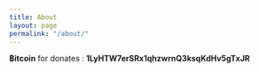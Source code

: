 ```yaml
---
title: About
layout: page
permalink: "/about/"
---
```


**฿itcoin** for donates : **1LyHTW7erSRx1qhzwrnQ3ksqKdHv5gTxJR**

